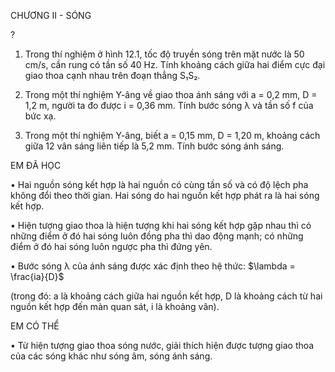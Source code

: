 CHƯƠNG II - SÓNG

?

1. Trong thí nghiệm ở hình 12.1, tốc độ truyền sóng trên mặt nước là 50 cm/s, cần rung có tần số 40 Hz. Tính khoảng cách giữa hai điểm cực đại giao thoa cạnh nhau trên đoạn thẳng S₁S₂.

2. Trong một thí nghiệm Y-âng về giao thoa ánh sáng với a = 0,2 mm, D = 1,2 m, người ta đo được i = 0,36 mm. Tính bước sóng λ và tần số f của bức xạ.

3. Trong một thí nghiệm Y-âng, biết a = 0,15 mm, D = 1,20 m, khoảng cách giữa 12 vân sáng liên tiếp là 5,2 mm. Tính bước sóng ánh sáng.

EM ĐÃ HỌC

• Hai nguồn sóng kết hợp là hai nguồn có cùng tần số và có độ lệch pha không đổi theo thời gian. Hai sóng do hai nguồn kết hợp phát ra là hai sóng kết hợp.

• Hiện tượng giao thoa là hiện tượng khi hai sóng kết hợp gặp nhau thì có những điểm ở đó hai sóng luôn đồng pha thì dao động mạnh; có những điểm ở đó hai sóng luôn ngược pha thì đứng yên.

• Bước sóng λ của ánh sáng được xác định theo hệ thức: $\lambda = \frac{ia}{D}$

(trong đó: a là khoảng cách giữa hai nguồn kết hợp, D là khoảng cách từ hai nguồn kết hợp đến màn quan sát, i là khoảng vân).

EM CÓ THỂ

• Từ hiện tượng giao thoa sóng nước, giải thích hiện được tượng giao thoa của các sóng khác như sóng âm, sóng ánh sáng.